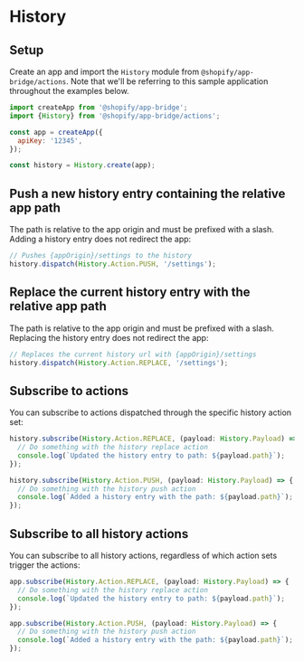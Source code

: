 # History

## Setup

Create an app and import the `History` module from `@shopify/app-bridge/actions`. Note that we'll be referring to this sample application throughout the examples below.

```js
import createApp from '@shopify/app-bridge';
import {History} from '@shopify/app-bridge/actions';

const app = createApp({
  apiKey: '12345',
});

const history = History.create(app);
```

## Push a new history entry containing the relative app path

The path is relative to the app origin and must be prefixed with a slash. Adding a history entry does not redirect the app:

```js
// Pushes {appOrigin}/settings to the history
history.dispatch(History.Action.PUSH, '/settings');
```

## Replace the current history entry with the relative app path

The path is relative to the app origin and must be prefixed with a slash. Replacing the history entry does not redirect the app:

```js
// Replaces the current history url with {appOrigin}/settings
history.dispatch(History.Action.REPLACE, '/settings');
```

## Subscribe to actions

You can subscribe to actions dispatched through the specific history action set:

```js
history.subscribe(History.Action.REPLACE, (payload: History.Payload) => {
  // Do something with the history replace action
  console.log(`Updated the history entry to path: ${payload.path}`);
});

history.subscribe(History.Action.PUSH, (payload: History.Payload) => {
  // Do something with the history push action
  console.log(`Added a history entry with the path: ${payload.path}`);
});
```

## Subscribe to all history actions

You can subscribe to all history actions, regardless of which action sets trigger the actions:

```js
app.subscribe(History.Action.REPLACE, (payload: History.Payload) => {
  // Do something with the history replace action
  console.log(`Updated the history entry to path: ${payload.path}`);
});

app.subscribe(History.Action.PUSH, (payload: History.Payload) => {
  // Do something with the history push action
  console.log(`Added a history entry with the path: ${payload.path}`);
});
```
